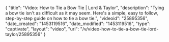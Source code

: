{
    "title": "Video: How to Tie a Bow Tie | Lord & Taylor",
    "description": "Tying a bow tie isn't as difficult as it may seem. Here's a simple, easy to follow, step-by-step guide on how to tie a bow tie.",
    "videoid": "25895356",
    "date_created": "1453119516",
    "date_modified": "1453119516",
    "type": "captivate",
    "layout": "video",
    "url": "\/v\/video-how-to-tie-a-bow-tie-lord-taylor\/25895356"
}